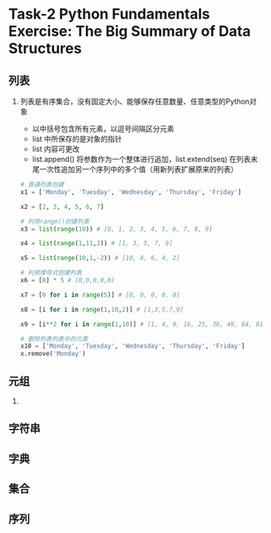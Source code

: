 # Task-2 Python Fundamentals Exercise: The Big Summary of Data Structures

## 列表

1. 列表是有序集合，没有固定大小、能够保存任意数量、任意类型的Python对象

   - 以中括号包含所有元素，以逗号间隔区分元素
   - list 中所保存的是对象的指针
   - list 内容可更改
   - list.append() 将参数作为一个整体进行追加，list.extend(seq) 在列表末尾一次性追加另一个序列中的多个值（用新列表扩展原来的列表）

   ```python
   # 普通列表创建
   x1 = ['Monday', 'Tuesday', 'Wednesday', 'Thursday', 'Friday']
   
   x2 = [2, 3, 4, 5, 6, 7]
   
   # 利用range()创建列表
   x3 = list(range(10)) # [0, 1, 2, 3, 4, 5, 6, 7, 8, 9] 
   
   x4 = list(range(1,11,2)) # [1, 3, 5, 7, 9]
   
   x5 = list(range(10,1,-2)) # [10, 8, 6, 4, 2]
   
   # 利用推导式创建列表
   x6 = [0] * 5 # [0,0,0,0,0]
   
   x7 = [0 for i in range(5)] # [0, 0, 0, 0, 0] 
   
   x8 = [i for i in range(1,10,2)] # [1,3,5,7,9]
   
   x9 = [i**2 for i in range(1,10)] # [1, 4, 9, 16, 25, 36, 49, 64, 81] 
   
   # 删除列表列表中的元素
   x10 = ['Monday', 'Tuesday', 'Wednesday', 'Thursday', 'Friday']
   x.remove('Monday')
   ```

   

## 元组

1. 

## 字符串



## 字典



## 集合



## 序列



